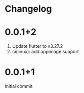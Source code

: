 # Changelog

# 0.0.1+2

1. Update flutter to v3.27.2
2. ci(linux): add appimage support

# 0.0.1+1

Initial commit
